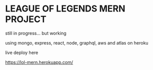 # LEAGUE OF LEGENDS MERN PROJECT

still in progress... but working

using mongo, express, react, node, graphql, aws and atlas on heroku


live deploy here

https://lol-mern.herokuapp.com/
